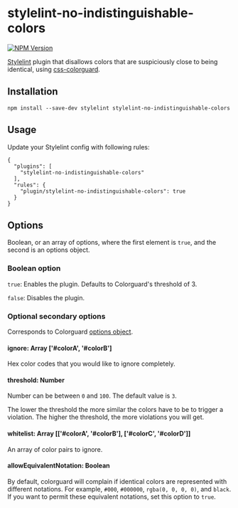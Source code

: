 # stylelint-no-indistinguishable-colors

[![NPM Version](https://img.shields.io/npm/v/stylelint-no-indistinguishable-colors.svg)](https://www.npmjs.com/package/stylelint-no-indistinguishable-colors)

[Stylelint](http://stylelint.io) plugin that disallows colors that are suspiciously close to being identical, using [css-colorguard](https://github.com/SlexAxton/css-colorguard).

## Installation

```
npm install --save-dev stylelint stylelint-no-indistinguishable-colors
```

## Usage

Update your Stylelint config with following rules:

```
{
  "plugins": [
    "stylelint-no-indistinguishable-colors"
  ],
  "rules": {
    "plugin/stylelint-no-indistinguishable-colors": true
  }
}
```

## Options

Boolean, or an array of options, where the first element is `true`, and the second is an options object.

### Boolean option

`true`: Enables the plugin. Defaults to Colorguard's threshold of 3.

`false`: Disables the plugin.

### Optional secondary options

Corresponds to Colorguard [options object](https://github.com/SlexAxton/css-colorguard#options).

#### ignore: Array ['#colorA', '#colorB']

Hex color codes that you would like to ignore completely.

#### threshold: Number

Number can be between `0` and `100`. The default value is `3`.

The lower the threshold the more similar the colors have to be to trigger a violation. The higher the threshold, the more violations you will get.

#### whitelist: Array [['#colorA', '#colorB'], ['#colorC', '#colorD']]

An array of color pairs to ignore.

#### allowEquivalentNotation: Boolean

By default, colorguard will complain if identical colors are represented with different notations. For example, `#000`, `#000000`, `rgba(0, 0, 0, 0)`, and `black`. If you want to permit these equivalent notations, set this option to `true`.
